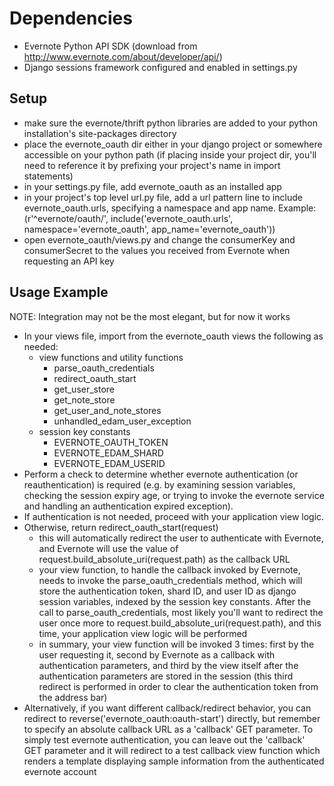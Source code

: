 Dependencies
============

* Evernote Python API SDK (download from http://www.evernote.com/about/developer/api/)
* Django sessions framework configured and enabled in settings.py

Setup
-----

* make sure the evernote/thrift python libraries are added to your python installation's site-packages directory
* place the evernote_oauth dir either in your django project or somewhere accessible on your python path (if placing inside your project dir, you'll need to reference it by prefixing your project's name in import statements)
* in your settings.py file, add evernote_oauth as an installed app
* in your project's top level url.py file, add a url pattern line to include evernote_oauth.urls, specifying a namespace and app name. Example:
	(r'^evernote/oauth/', include('evernote_oauth.urls', namespace='evernote_oauth', app_name='evernote_oauth'))
* open evernote_oauth/views.py and change the consumerKey and consumerSecret to the values you received from Evernote when requesting an API key

Usage Example
-------------

NOTE: Integration may not be the most elegant, but for now it works
* In your views file, import from the evernote_oauth views the following as needed:
	- view functions and utility functions
		- parse_oauth_credentials
		- redirect_oauth_start
		- get_user_store
		- get_note_store
		- get_user_and_note_stores
		- unhandled_edam_user_exception
	- session key constants
		- EVERNOTE_OAUTH_TOKEN
		- EVERNOTE_EDAM_SHARD
		- EVERNOTE_EDAM_USERID
* Perform a check to determine whether evernote authentication (or reauthentication) is required (e.g. by examining session variables, checking the session expiry age, or trying to invoke the evernote service and handling an authentication expired exception).
* If authentication is not needed, proceed with your application view logic. 
* Otherwise, return redirect_oauth_start(request)
	- this will automatically redirect the user to authenticate with Evernote, and Evernote will use the value of request.build_absolute_uri(request.path) as the callback URL
	- your view function, to handle the callback invoked by Evernote, needs to invoke the parse_oauth_credentials method, which will store the authentication token, shard ID, and user ID as django session variables, indexed by the session key constants. After the call to parse_oauth_credentials, most likely you'll want to redirect the user once more to request.build_absolute_uri(request.path), and this time, your application view logic will be performed
	- in summary, your view function will be invoked 3 times: first by the user requesting it, second by Evernote as a callback with authentication parameters, and third by the view itself after the authentication parameters are stored in the session (this third redirect is performed in order to clear the authentication token from the address bar)
* Alternatively, if you want different callback/redirect behavior, you can redirect to reverse('evernote_oauth:oauth-start') directly, but remember to specify an absolute callback URL as a 'callback' GET parameter. To simply test evernote authentication, you can leave out the 'callback' GET parameter and it will redirect to a test callback view function which renders a template displaying sample information from the authenticated evernote account